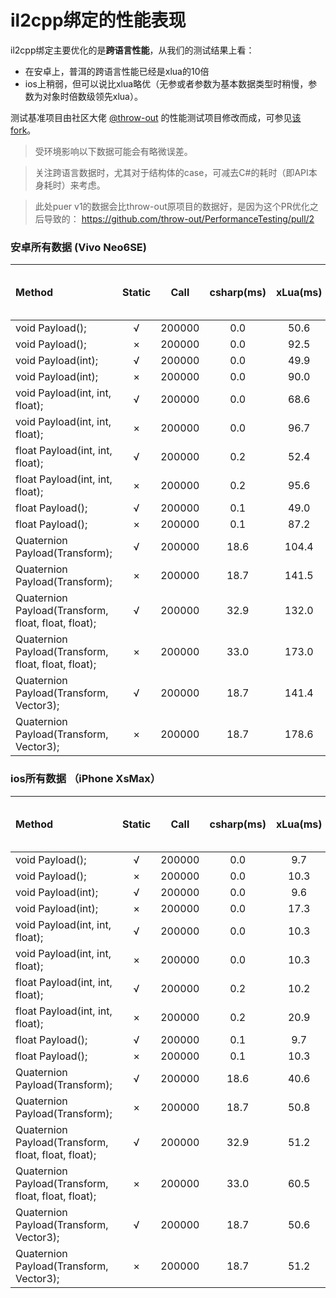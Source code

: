 # il2cpp绑定的性能表现
il2cpp绑定主要优化的是**跨语言性能**，从我们的测试结果上看：
* 在安卓上，普洱的跨语言性能已经是xlua的10倍
* ios上稍弱，但可以说比xlua略优（无参或者参数为基本数据类型时稍慢，参数为对象时倍数级领先xlua）。

测试基准项目由社区大佬 [@throw-out](https://github.com/throw-out) 的性能测试项目修改而成，可参见[该fork](https://github.com/puerts/PerformanceTesting)。


> 受环境影响以下数据可能会有略微误差。

> 关注跨语言数据时，尤其对于结构体的case，可减去C#的耗时（即API本身耗时）来考虑。

> 此处puer v1的数据会比throw-out原项目的数据好，是因为这个PR优化之后导致的： https://github.com/throw-out/PerformanceTesting/pull/2

### 安卓所有数据 (Vivo Neo6SE)
| Method                                                | Static  | Call         | csharp(ms)   | xLua(ms)  | puerts v1 with wrapper(ms) | puerts v2 reflection (ms) | puerts v2 with wrapper (ms)
| :----                                                 | :----:  | :----:       | :----:       | :----:    | :----:                     | :----:                    | :----:           
| void Payload();                                       | √       | 200000       | 0.0          | 50.6      | 25.0                       | 20.0                      | 10.0             
| void Payload();                                       | ×       | 200000       | 0.0          | 92.5      | 31.0                       | 14.0                      | 11.0             
| void Payload(int);                                    | √       | 200000       | 0.0          | 49.9      | 12.0                       | 20.0                      | 8.0              
| void Payload(int);                                    | ×       | 200000       | 0.0          | 90.0      | 15.0                       | 26.0                      | 9.0              
| void Payload(int, int, float);                        | √       | 200000       | 0.0          | 68.6      | 41.0                       | 35.0                      | 8.0              
| void Payload(int, int, float);                        | ×       | 200000       | 0.0          | 96.7      | 23.0                       | 48.0                      | 28.0             
| float Payload(int, int, float);                       | √       | 200000       | 0.2          | 52.4      | 21.0                       | 69.0                      | 31.0             
| float Payload(int, int, float);                       | ×       | 200000       | 0.2          | 95.6      | 18.0                       | 60.0                      | 41.0          
| float Payload();                                      | √       | 200000       | 0.1          | 49.0      | 26.0                       | 39.0                      | 8.0              
| float Payload();                                      | ×       | 200000       | 0.1          | 87.2      | 19.0                       | 34.0                      | 10.0             
| Quaternion Payload(Transform);                        | √       | 200000       | 18.6         | 104.4     | 77.0                       | 48.0                      | 35.0             
| Quaternion Payload(Transform);                        | ×       | 200000       | 18.7         | 141.5     | 70.0                       | 47.0                      | 36.0             
| Quaternion Payload(Transform, float, float, float);   | √       | 200000       | 32.9         | 132.0     | 77.0                       | 66.0                      | 37.0             
| Quaternion Payload(Transform, float, float, float);   | ×       | 200000       | 33.0         | 173.0     | 76.0                       | 68.0                      | 38.0             
| Quaternion Payload(Transform, Vector3);               | √       | 200000       | 18.7         | 141.4     | 115.0                      | 58.0                      | 36.0             
| Quaternion Payload(Transform, Vector3);               | ×       | 200000       | 18.7         | 178.6     | 113.0                      | 57.0                      | 38.0             

### ios所有数据 （iPhone XsMax）
| Method                                                | Static  | Call         | csharp(ms)   | xLua(ms)  | puerts v1 with wrapper(ms) | puerts v2 reflection (ms) | puerts v2 with wrapper (ms)
| :----                                                 | :----:  | :----:       | :----:       | :----:    | :----:                     | :----:                    | :----:           
| void Payload();                                       | √       | 200000       | 0.0          | 9.7       | 14.0                       | 16.0                      | 13.0  
| void Payload();                                       | ×       | 200000       | 0.0          | 10.3      | 21.0                       | 21.0                      | 19.0  
| void Payload(int);                                    | √       | 200000       | 0.0          | 9.6       | 19.0                       | 23.0                      | 15.0  
| void Payload(int);                                    | ×       | 200000       | 0.0          | 17.3      | 22.0                       | 27.0                      | 18.0  
| void Payload(int, int, float);                        | √       | 200000       | 0.0          | 10.3      | 24.0                       | 36.0                      | 20.0  
| void Payload(int, int, float);                        | ×       | 200000       | 0.0          | 10.3      | 25.0                       | 41.0                      | 23.0  
| float Payload(int, int, float);                       | √       | 200000       | 0.2          | 10.2      | 28.0                       | 54.0                      | 26.0  
| float Payload(int, int, float);                       | ×       | 200000       | 0.2          | 20.9      | 28.0                       | 56.0                      | 27.0
| float Payload();                                      | √       | 200000       | 0.1          | 9.7       | 20.0                       | 30.0                      | 20.0  
| float Payload();                                      | ×       | 200000       | 0.1          | 10.3      | 24.0                       | 36.0                      | 24.0  
| Quaternion Payload(Transform);                        | √       | 200000       | 18.6         | 40.6      | 60.0                       | 39.0                      | 32.0  
| Quaternion Payload(Transform);                        | ×       | 200000       | 18.7         | 50.8      | 62.0                       | 40.0                      | 34.0  
| Quaternion Payload(Transform, float, float, float);   | √       | 200000       | 32.9         | 51.2      | 65.0                       | 60.0                      | 41.0  
| Quaternion Payload(Transform, float, float, float);   | ×       | 200000       | 33.0         | 60.5      | 69.0                       | 62.0                      | 42.0  
| Quaternion Payload(Transform, Vector3);               | √       | 200000       | 18.7         | 50.6      | 92.0                       | 45.0                      | 36.0  
| Quaternion Payload(Transform, Vector3);               | ×       | 200000       | 18.7         | 51.2      | 94.0                       | 48.0                      | 36.0  
